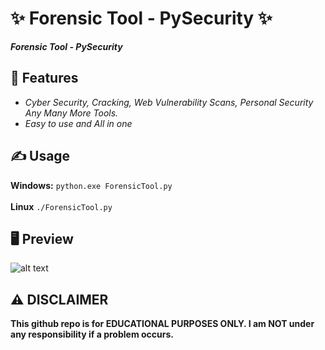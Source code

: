 # ✨ Forensic Tool - PySecurity ✨
**_Forensic Tool - PySecurity_**

##  👾 Features 
- _Cyber Security, Cracking, Web Vulnerability Scans, Personal Security Any Many More Tools._
- _Easy to use and All in one_

## ✍️ Usage 
**Windows:**
`python.exe ForensicTool.py`<br><br>
**Linux**
`./ForensicTool.py`

## 🖥️ Preview
![alt text](https://i.hizliresim.com/ew9fph2.png)

## ⚠️ DISCLAIMER 
**This github repo is for EDUCATIONAL PURPOSES ONLY. I am NOT under any responsibility if a problem occurs.**
